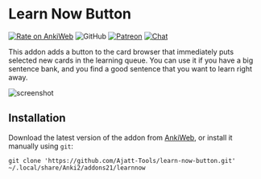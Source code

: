# Learn Now Button

[![Rate on AnkiWeb](https://glutanimate.com/logos/ankiweb-rate.svg)](https://ankiweb.net/shared/info/1021636467)
![GitHub](https://img.shields.io/github/license/Ajatt-Tools/learn-now-button)
[![Patreon](https://img.shields.io/badge/support-patreon-orange)](https://www.patreon.com/bePatron?u=43555128)
[![Chat](https://img.shields.io/badge/matrix_chat-join-green.svg)](https://tatsumoto.neocities.org/blog/join-our-community.html)

This addon adds a button to the card browser
that immediately puts selected new cards in the learning queue.
You can use it if you have a big sentence bank,
and you find a good sentence that you want to learn right away.

![screenshot](https://user-images.githubusercontent.com/69171671/94028820-bc621180-fdab-11ea-8adb-fde78e8ca008.jpg)

## Installation

Download the latest version of the addon from [AnkiWeb](https://ankiweb.net/shared/info/1021636467),
or install it manually using `git`:

```
git clone 'https://github.com/Ajatt-Tools/learn-now-button.git' ~/.local/share/Anki2/addons21/learnnow
```
